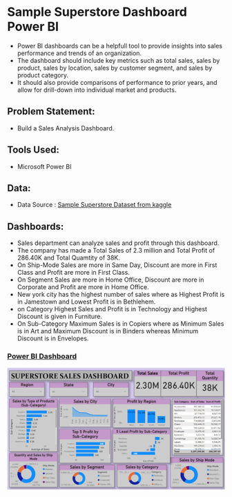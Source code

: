 # Sample Superstore Dashboard Power BI

- Power BI dashboards can be a helpfull tool to provide insights into sales performance and trends of an organization.
- The dashboard should include key metrics such as total sales, sales by product, sales by location, sales by customer segment, and sales by product category.
- It should also provide comparisons of performance to prior years, and allow for drill-down into individual market and products.

## Problem Statement:
- Build a Sales Analysis Dashboard.

## Tools Used:
- Microsoft Power BI

## Data:
- Data Source : [Sample Superstore Dataset from kaggle](https://www.kaggle.com/datasets/bravehart101/sample-supermarket-dataset)

## Dashboards:
- Sales department can analyze sales and profit through this dashboard.
- The company has made a Total Sales of 2.3 million and Total Profit of 286.40K and Total Quamtity of 38K.
- On Ship-Mode Sales are more in Same Day, Discount are more in First Class and Profit are more in First Class.
- On Segment Sales are more in  Home Office, Discount are more in Corporate and Profit are more in Home Office.
- New york city has the highest number of sales where as Highest Profit is in Jamestown and Lowest Profit is in Bethlehem.
- on Category Highest Sales and Profit is in Technology and Highest Discount is given in Furniture.
- On Sub-Category Maximum Sales is in Copiers where as Minimum Sales is in Art and Maximum Discount is in Binders whereas Minimum Discount is in Envelopes.

### [Power BI Dashboard](https://app.powerbi.com/links/WHyUro7ctL?ctid=ab384a2f-d0bd-4e8d-a4b9-e3fb4ed82661&pbi_source=linkShare)

![](https://github.com/ShivankUdayawal/Sample-Superstore-Dashboard-Power-BI/blob/main/Dashboard.png)



